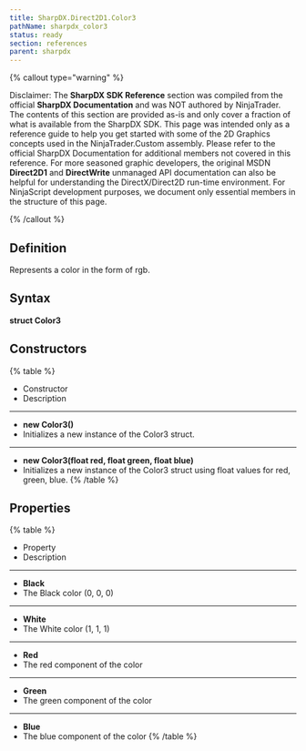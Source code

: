 ```yaml
---
title: SharpDX.Direct2D1.Color3
pathName: sharpdx_color3
status: ready
section: references
parent: sharpdx
---
```


{% callout type="warning" %}

Disclaimer: The **SharpDX SDK Reference** section was compiled from the official **SharpDX Documentation** and was NOT authored by NinjaTrader. The contents of this section are provided as-is and only cover a fraction of what is available from the SharpDX SDK. This page was intended only as a reference guide to help you get started with some of the 2D Graphics concepts used in the NinjaTrader.Custom assembly. Please refer to the official SharpDX Documentation for additional members not covered in this reference. For more seasoned graphic developers, the original MSDN **Direct2D1** and **DirectWrite** unmanaged API documentation can also be helpful for understanding the DirectX/Direct2D run-time environment. For NinjaScript development purposes, we document only essential members in the structure of this page.

{% /callout %}

## Definition

Represents a color in the form of rgb.

## Syntax

**struct Color3**

## Constructors

{% table %}

* Constructor
* Description

---

* **new Color3()**
* Initializes a new instance of the Color3 struct.

---

* **new Color3(float red, float green, float blue)**
* Initializes a new instance of the Color3 struct using float values for red, green, blue.
{% /table %}

## Properties

{% table %}

* Property
* Description

---

* **Black**
* The Black color (0, 0, 0)

---

* **White**
* The White color (1, 1, 1)

---

* **Red**
* The red component of the color

---

* **Green**
* The green component of the color

---

* **Blue**
* The blue component of the color
{% /table %}
